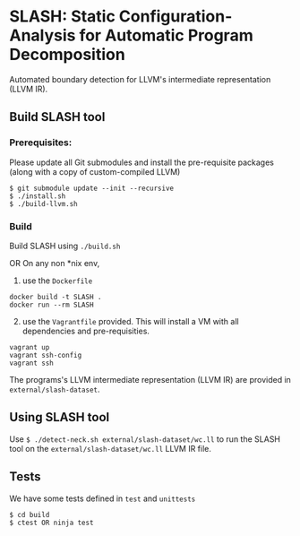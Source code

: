 # SLASH: Static Configuration-Analysis for Automatic Program Decomposition

Automated boundary detection for LLVM's intermediate representation (LLVM IR).

## Build SLASH tool

### Prerequisites: 

Please update all Git submodules and install the pre-requisite packages (along with a copy of custom-compiled LLVM)

```
$ git submodule update --init --recursive
$ ./install.sh
$ ./build-llvm.sh
```

### Build
Build SLASH using `./build.sh` 


OR On any non *nix env, 

1. use the `Dockerfile`

```
docker build -t SLASH .
docker run --rm SLASH
```


2. use the `Vagrantfile` provided. This will install a VM with all dependencies and pre-requisities.

```
vagrant up
vagrant ssh-config
vagrant ssh
```



The programs's LLVM intermediate representation (LLVM IR) are provided in `external/slash-dataset`.

## Using SLASH tool

Use `$ ./detect-neck.sh external/slash-dataset/wc.ll` to run the SLASH tool on the `external/slash-dataset/wc.ll` LLVM IR file.

## Tests

We have some tests defined in `test` and `unittests`

```
$ cd build
$ ctest OR ninja test
```
